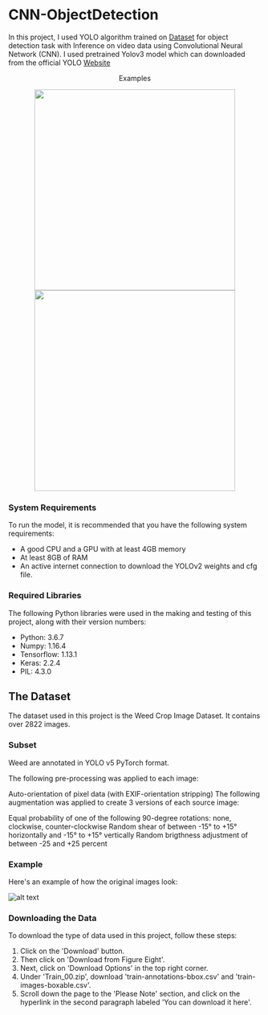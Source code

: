 # CNN-ObjectDetection
In this project, I used YOLO algorithm trained on [Dataset](https://www.kaggle.com/datasets/vinayakshanawad/weedcrop-image-dataset?resource=download) for object detection task with Inference on video data using Convolutional Neural Network (CNN). I used pretrained Yolov3 model which can downloaded from the official YOLO [Website](https://pjreddie.com/darknet/yolo/)
<center>Examples</center>
<p align="center">
  <img src="https://user-images.githubusercontent.com/130169662/230648205-b70e44ca-2d14-4398-a7ad-fbadebdf8418.png" width="400" height="400" />
  <img src="https://user-images.githubusercontent.com/130169662/230648217-ad46d4bd-7277-404a-982d-045927d49188.png" width="400" height="400" /> 
</p>

### System Requirements

To run the model, it is recommended that you have the following system requirements:

- A good CPU and a GPU with at least 4GB memory
- At least 8GB of RAM
- An active internet connection to download the YOLOv2 weights and cfg file.

### Required Libraries

The following Python libraries were used in the making and testing of this project, along with their version numbers:

- Python: 3.6.7
- Numpy: 1.16.4
- Tensorflow: 1.13.1
- Keras: 2.2.4
- PIL: 4.3.0

## The Dataset

The dataset used in this project is the Weed Crop Image Dataset. It contains over 2822 images.

### Subset

Weed are annotated in YOLO v5 PyTorch format.

The following pre-processing was applied to each image:

Auto-orientation of pixel data (with EXIF-orientation stripping)
The following augmentation was applied to create 3 versions of each source image:

Equal probability of one of the following 90-degree rotations: none, clockwise, counter-clockwise
Random shear of between -15° to +15° horizontally and -15° to +15° vertically
Random brigthness adjustment of between -25 and +25 percent


### Example

Here's an example of how the original images look:

![alt text](insert-image-url-here)

### Downloading the Data

To download the type of data used in this project, follow these steps:

1. Click on the 'Download' button.
2. Then click on 'Download from Figure Eight'.
3. Next, click on 'Download Options' in the top right corner.
4. Under 'Train_00.zip', download 'train-annotations-bbox.csv' and 'train-images-boxable.csv'.
5. Scroll down the page to the 'Please Note' section, and click on the hyperlink in the second paragraph labeled 'You can download it here'.

